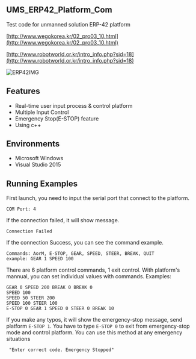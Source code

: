 ## UMS_ERP42_Platform_Com
Test code for unmanned solution ERP-42 platform

[http://www.wegokorea.kr/02_pro03_10.html](http://www.wegokorea.kr/02_pro03_10.html)

[http://www.robotworld.or.kr/intro_info.php?sid=18](http://www.robotworld.or.kr/intro_info.php?sid=18)

![ERP42IMG](http://www.wegokorea.kr/images/p168.gif)

## Features
* Real-time user input process & control platform
* Multiple Input Control
* Emergency Stop(E-STOP) feature
* Using c++

## Environments
* Microsoft Windows
* Visual Studio 2015

## Running Examples
First launch, you need to input the serial port that connect to the platform.
```
COM Port: 4
```

If the connection failed, it will show message.
```
Connection Failed
```

If the connection Success, you can see the command example.
```
Commands: AorM, E-STOP, GEAR, SPEED, STEER, BREAK, QUIT
example: GEAR 1 SPEED 100
```
There are 6 platform control commands, 1 exit control. With platform's mannual, you can set individual values with commands. Examples:
```
GEAR 0 SPEED 200 BREAK 0 BREAK 0
SPEED 100
SPEED 50 STEER 200 
SPEED 100 STEER 100 
E-STOP 0 GEAR 1 SPEED 0 STEER 0 BREAK 10
```

If you make any typos, it will show the emergency-stop message, send platform `E-STOP 1`. You have to type `E-STOP 0` to exit from emergency-stop mode and control platform. You can use this method at any emergency situations
```
 "Enter correct code. Emergency Stopped" 
```
